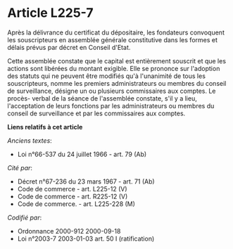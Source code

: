 # Article L225-7

Après la délivrance du certificat du dépositaire, les fondateurs convoquent les souscripteurs en assemblée générale
constitutive dans les formes et délais prévus par décret en Conseil d'Etat.

Cette assemblée constate que le capital est entièrement souscrit et que les actions sont libérées du montant exigible. Elle
se prononce sur l'adoption des statuts qui ne peuvent être modifiés qu'à l'unanimité de tous les souscripteurs, nomme les
premiers administrateurs ou membres du conseil de surveillance, désigne un ou plusieurs commissaires aux comptes. Le procès-
verbal de la séance de l'assemblée constate, s'il y a lieu, l'acceptation de leurs fonctions par les administrateurs ou
membres du conseil de surveillance et par les commissaires aux comptes.

**Liens relatifs à cet article**

_Anciens textes_:

  - Loi n°66-537 du 24 juillet 1966 - art. 79 (Ab)

_Cité par_:

  - Décret n°67-236 du 23 mars 1967 - art. 71 (Ab)
  - Code de commerce - art. L225-12 (V)
  - Code de commerce - art. R225-12 (V)
  - Code de commerce. - art. L225-228 (M)

_Codifié par_:

  - Ordonnance 2000-912 2000-09-18
  - Loi n°2003-7 2003-01-03 art. 50 I (ratification)
